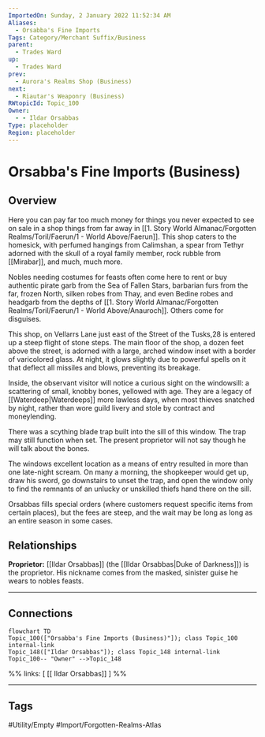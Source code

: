 ```yaml
---
ImportedOn: Sunday, 2 January 2022 11:52:34 AM
Aliases:
  - Orsabba's Fine Imports
Tags: Category/Merchant Suffix/Business
parent:
  - Trades Ward
up:
  - Trades Ward
prev:
  - Aurora's Realms Shop (Business)
next:
  - Riautar's Weaponry (Business)
RWtopicId: Topic_100
Owner:
  - - Ildar Orsabbas
Type: placeholder
Region: placeholder
---
```

# Orsabba's Fine Imports (Business)
## Overview
Here you can pay far too much money for things you never expected to see on sale in a shop things from far away in [[1. Story World Almanac/Forgotten Realms/Toril/Faerun/1 - World Above/Faerun]]. This shop caters to the homesick, with perfumed hangings from Calimshan, a spear from Tethyr adorned with the skull of a royal family member, rock rubble from [[Mirabar]], and much, much more.

Nobles needing costumes for feasts often come here to rent or buy authentic pirate garb from the Sea of Fallen Stars, barbarian furs from the far, frozen North, silken robes from Thay, and even Bedine robes and headgarb from the depths of [[1. Story World Almanac/Forgotten Realms/Toril/Faerun/1 - World Above/Anauroch]]. Others come for disguises.

This shop, on Vellarrs Lane just east of the Street of the Tusks,28 is entered up a steep flight of stone steps. The main floor of the shop, a dozen feet above the street, is adorned with a large, arched window inset with a border of varicolored glass. At night, it glows slightly due to powerful spells on it that deflect all missiles and blows, preventing its breakage.

Inside, the observant visitor will notice a curious sight on the windowsill: a scattering of small, knobby bones, yellowed with age. They are a legacy of [[Waterdeep|Waterdeeps]] more lawless days, when most thieves snatched by night, rather than wore guild livery and stole by contract and moneylending.

There was a scything blade trap built into the sill of this window. The trap may still function when set. The present proprietor will not say though he will talk about the bones.

The windows excellent location as a means of entry resulted in more than one late-night scream. On many a morning, the shopkeeper would get up, draw his sword, go downstairs to unset the trap, and open the window only to find the remnants of an unlucky or unskilled thiefs hand there on the sill.

Orsabbas fills special orders (where customers request specific items from certain places), but the fees are steep, and the wait may be long as long as an entire season in some cases.

## Relationships
**Proprietor:** [[Ildar Orsabbas]] (the [[Ildar Orsabbas|Duke of Darkness]]) is the proprietor. His nickname comes from the masked, sinister guise he wears to nobles feasts.

---
## Connections
```mermaid
flowchart TD
Topic_100(["Orsabba's Fine Imports (Business)"]); class Topic_100 internal-link
Topic_148(["Ildar Orsabbas"]); class Topic_148 internal-link
Topic_100-- "Owner" -->Topic_148
```
%%
links: [ [[ Ildar Orsabbas]] ]
%%


---
## Tags
#Utility/Empty #Import/Forgotten-Realms-Atlas

